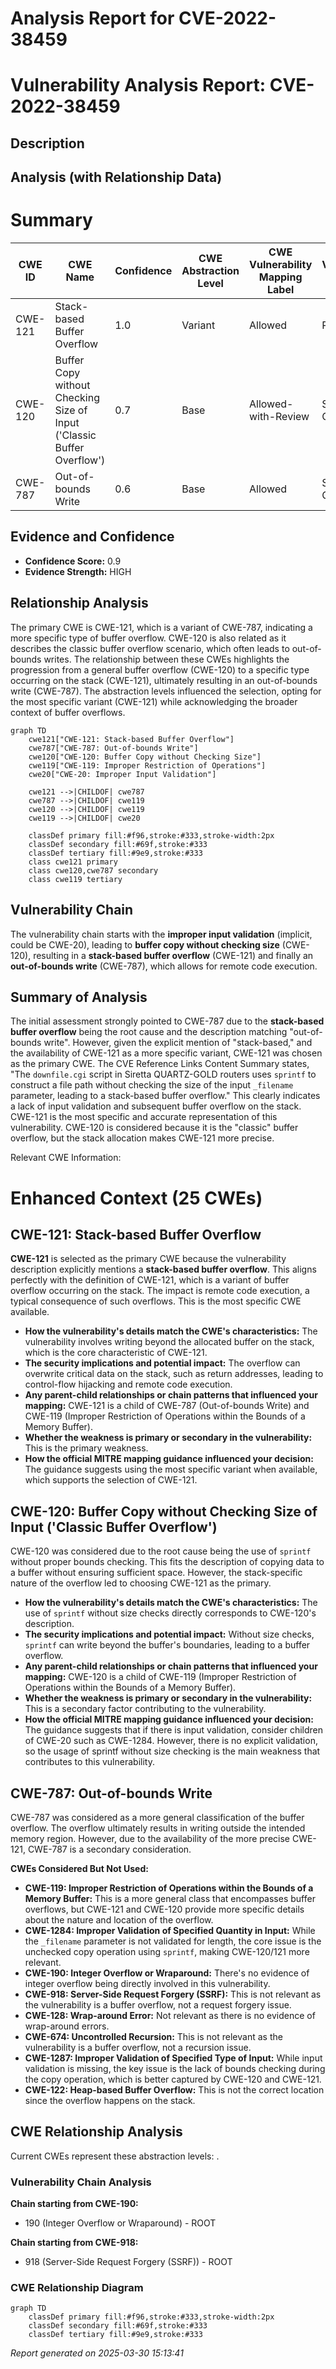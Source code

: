 # Analysis Report for CVE-2022-38459

# Vulnerability Analysis Report: CVE-2022-38459

## Description



## Analysis (with Relationship Data)

# Summary
| CWE ID | CWE Name | Confidence | CWE Abstraction Level | CWE Vulnerability Mapping Label | CWE-Vulnerability Mapping Notes |
|---|---|---|---|---|---|
| CWE-121 | Stack-based Buffer Overflow | 1.0 | Variant | Allowed | Primary CWE |
| CWE-120 | Buffer Copy without Checking Size of Input ('Classic Buffer Overflow') | 0.7 | Base | Allowed-with-Review | Secondary Candidate |
| CWE-787 | Out-of-bounds Write | 0.6 | Base | Allowed | Secondary Candidate |

## Evidence and Confidence

*   **Confidence Score:** 0.9
*   **Evidence Strength:** HIGH

## Relationship Analysis
The primary CWE is CWE-121, which is a variant of CWE-787, indicating a more specific type of buffer overflow. CWE-120 is also related as it describes the classic buffer overflow scenario, which often leads to out-of-bounds writes. The relationship between these CWEs highlights the progression from a general buffer overflow (CWE-120) to a specific type occurring on the stack (CWE-121), ultimately resulting in an out-of-bounds write (CWE-787). The abstraction levels influenced the selection, opting for the most specific variant (CWE-121) while acknowledging the broader context of buffer overflows.

```mermaid
graph TD
    cwe121["CWE-121: Stack-based Buffer Overflow"]
    cwe787["CWE-787: Out-of-bounds Write"]
    cwe120["CWE-120: Buffer Copy without Checking Size"]
    cwe119["CWE-119: Improper Restriction of Operations"]
    cwe20["CWE-20: Improper Input Validation"]
    
    cwe121 -->|CHILDOF| cwe787
    cwe787 -->|CHILDOF| cwe119
    cwe120 -->|CHILDOF| cwe119
    cwe119 -->|CHILDOF| cwe20
    
    classDef primary fill:#f96,stroke:#333,stroke-width:2px
    classDef secondary fill:#69f,stroke:#333
    classDef tertiary fill:#9e9,stroke:#333
    class cwe121 primary
    class cwe120,cwe787 secondary
    class cwe119 tertiary
```

## Vulnerability Chain
The vulnerability chain starts with the **improper input validation** (implicit, could be CWE-20), leading to **buffer copy without checking size** (CWE-120), resulting in a **stack-based buffer overflow** (CWE-121) and finally an **out-of-bounds write** (CWE-787), which allows for remote code execution.

## Summary of Analysis
The initial assessment strongly pointed to CWE-787 due to the **stack-based buffer overflow** being the root cause and the description matching "out-of-bounds write". However, given the explicit mention of "stack-based," and the availability of CWE-121 as a more specific variant, CWE-121 was chosen as the primary CWE. The CVE Reference Links Content Summary states, "The `downfile.cgi` script in Siretta QUARTZ-GOLD routers uses `sprintf` to construct a file path without checking the size of the input `_filename` parameter, leading to a stack-based buffer overflow." This clearly indicates a lack of input validation and subsequent buffer overflow on the stack. CWE-121 is the most specific and accurate representation of this vulnerability. CWE-120 is considered because it is the "classic" buffer overflow, but the stack allocation makes CWE-121 more precise.

Relevant CWE Information:

# Enhanced Context (25 CWEs)

## CWE-121: Stack-based Buffer Overflow
**CWE-121** is selected as the primary CWE because the vulnerability description explicitly mentions a **stack-based buffer overflow**. This aligns perfectly with the definition of CWE-121, which is a variant of buffer overflow occurring on the stack. The impact is remote code execution, a typical consequence of such overflows. This is the most specific CWE available.
*   **How the vulnerability's details match the CWE's characteristics:** The vulnerability involves writing beyond the allocated buffer on the stack, which is the core characteristic of CWE-121.
*   **The security implications and potential impact:** The overflow can overwrite critical data on the stack, such as return addresses, leading to control-flow hijacking and remote code execution.
*   **Any parent-child relationships or chain patterns that influenced your mapping:** CWE-121 is a child of CWE-787 (Out-of-bounds Write) and CWE-119 (Improper Restriction of Operations within the Bounds of a Memory Buffer).
*   **Whether the weakness is primary or secondary in the vulnerability:** This is the primary weakness.
*   **How the official MITRE mapping guidance influenced your decision:** The guidance suggests using the most specific variant when available, which supports the selection of CWE-121.

## CWE-120: Buffer Copy without Checking Size of Input ('Classic Buffer Overflow')
CWE-120 was considered due to the root cause being the use of `sprintf` without proper bounds checking. This fits the description of copying data to a buffer without ensuring sufficient space. However, the stack-specific nature of the overflow led to choosing CWE-121 as the primary.
*   **How the vulnerability's details match the CWE's characteristics:** The use of `sprintf` without size checks directly corresponds to CWE-120's description.
*   **The security implications and potential impact:** Without size checks, `sprintf` can write beyond the buffer's boundaries, leading to a buffer overflow.
*   **Any parent-child relationships or chain patterns that influenced your mapping:** CWE-120 is a child of CWE-119 (Improper Restriction of Operations within the Bounds of a Memory Buffer).
*   **Whether the weakness is primary or secondary in the vulnerability:** This is a secondary factor contributing to the vulnerability.
*   **How the official MITRE mapping guidance influenced your decision:** The guidance suggests that if there is input validation, consider children of CWE-20 such as CWE-1284. However, there is no explicit validation, so the usage of sprintf without size checking is the main weakness that contributes to this vulnerability.

## CWE-787: Out-of-bounds Write
CWE-787 was considered as a more general classification of the buffer overflow. The overflow ultimately results in writing outside the intended memory region. However, due to the availability of the more precise CWE-121, CWE-787 is a secondary consideration.

**CWEs Considered But Not Used:**

*   **CWE-119: Improper Restriction of Operations within the Bounds of a Memory Buffer:** This is a more general class that encompasses buffer overflows, but CWE-121 and CWE-120 provide more specific details about the nature and location of the overflow.
*   **CWE-1284: Improper Validation of Specified Quantity in Input:** While the `_filename` parameter is not validated for length, the core issue is the unchecked copy operation using `sprintf`, making CWE-120/121 more relevant.
*   **CWE-190: Integer Overflow or Wraparound:** There's no evidence of integer overflow being directly involved in this vulnerability.
*   **CWE-918: Server-Side Request Forgery (SSRF):** This is not relevant as the vulnerability is a buffer overflow, not a request forgery issue.
*   **CWE-128: Wrap-around Error:** Not relevant as there is no evidence of wrap-around errors.
*   **CWE-674: Uncontrolled Recursion:** This is not relevant as the vulnerability is a buffer overflow, not a recursion issue.
*   **CWE-1287: Improper Validation of Specified Type of Input:** While input validation is missing, the key issue is the lack of bounds checking during the copy operation, which is better captured by CWE-120 and CWE-121.
*   **CWE-122: Heap-based Buffer Overflow:** This is not the correct location since the overflow happens on the stack.


## CWE Relationship Analysis

Current CWEs represent these abstraction levels: .


### Vulnerability Chain Analysis

**Chain starting from CWE-190:**
- 190 (Integer Overflow or Wraparound) - ROOT


**Chain starting from CWE-918:**
- 918 (Server-Side Request Forgery (SSRF)) - ROOT



### CWE Relationship Diagram

```mermaid
graph TD
    classDef primary fill:#f96,stroke:#333,stroke-width:2px
    classDef secondary fill:#69f,stroke:#333
    classDef tertiary fill:#9e9,stroke:#333
```



*Report generated on 2025-03-30 15:13:41*
